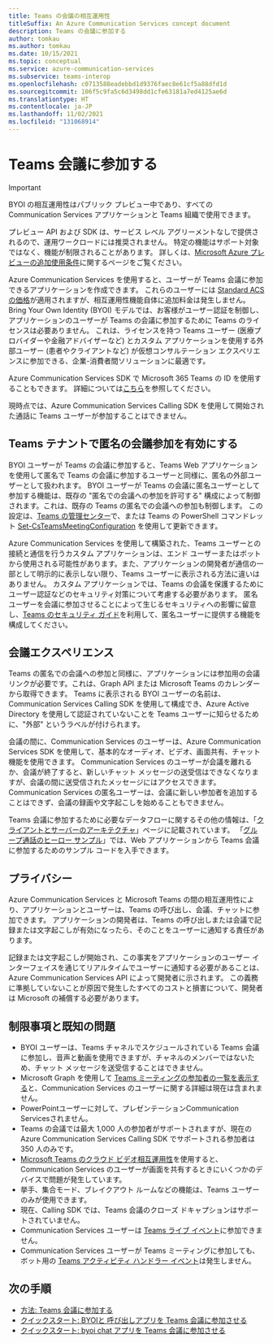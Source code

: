 ```yaml
---
title: Teams の会議の相互運用性
titleSuffix: An Azure Communication Services concept document
description: Teams の会議に参加する
author: tomkau
ms.author: tomkau
ms.date: 10/15/2021
ms.topic: conceptual
ms.service: azure-communication-services
ms.subservice: teams-interop
ms.openlocfilehash: c0713588eadebbd1d9376faec8e61cf5a88dfd1d
ms.sourcegitcommit: 106f5c9fa5c6d3498dd1cfe63181a7ed4125ae6d
ms.translationtype: HT
ms.contentlocale: ja-JP
ms.lasthandoff: 11/02/2021
ms.locfileid: "131068914"
---
```

# <a name="join-a-teams-meeting"></a>Teams 会議に参加する

> [!IMPORTANT]
> BYOI の相互運用性はパブリック プレビュー中であり、すべての Communication Services アプリケーションと Teams 組織で使用できます。
>
> プレビュー API および SDK は、サービス レベル アグリーメントなしで提供されるので、運用ワークロードには推奨されません。 特定の機能はサポート対象ではなく、機能が制限されることがあります。 詳しくは、[Microsoft Azure プレビューの追加使用条件](https://azure.microsoft.com/support/legal/preview-supplemental-terms/)に関するページをご覧ください。

Azure Communication Services を使用すると、ユーザーが Teams 会議に参加できるアプリケーションを作成できます。 これらのユーザーには [Standard ACS の価格](https://azure.microsoft.com/pricing/details/communication-services/)が適用されますが、相互運用性機能自体に追加料金は発生しません。 Bring Your Own Identity (BYOI) モデルでは、お客様がユーザー認証を制御し、アプリケーションのユーザーが Teams の会議に参加するために Teams のライセンスは必要ありません。 これは、ライセンスを持つ Teams ユーザー (医療プロバイダーや金融アドバイザーなど) とカスタム アプリケーションを使用する外部ユーザー (患者やクライアントなど) が仮想コンサルテーション エクスペリエンスに参加できる、企業-消費者間ソリューションに最適です。

Azure Communication Services SDK で Microsoft 365 Teams の ID を使用することもできます。 詳細については[こちら](./teams-interop.md)を参照してください。

現時点では、Azure Communication Services Calling SDK を使用して開始された通話に Teams ユーザーが参加することはできません。

## <a name="enabling-anonymous-meeting-join-in-your-teams-tenant"></a>Teams テナントで匿名の会議参加を有効にする

BYOI ユーザーが Teams の会議に参加すると、Teams Web アプリケーションを使用して匿名で Teams の会議に参加するユーザーと同様に、匿名の外部ユーザーとして扱われます。 BYOI ユーザーが Teams の会議に匿名ユーザーとして参加する機能は、既存の "匿名での会議への参加を許可する" 構成によって制御されます。これは、既存の Teams の匿名での会議への参加も制御します。 この設定は、[Teams の管理センター](https://admin.teams.microsoft.com/meetings/settings)で、または Teams の PowerShell コマンドレット [Set-CsTeamsMeetingConfiguration](/powershell/module/skype/set-csteamsmeetingconfiguration) を使用して更新できます。  

Azure Communication Services を使用して構築された、Teams ユーザーとの接続と通信を行うカスタム アプリケーションは、エンド ユーザーまたはボットから使用される可能性があります。また、アプリケーションの開発者が通信の一部として明示的に表示しない限り、Teams ユーザーに表示される方法に違いはありません。 カスタム アプリケーションでは、Teams の会議を保護するためにユーザー認証などのセキュリティ対策について考慮する必要があります。 匿名ユーザーを会議に参加させることによって生じるセキュリティへの影響に留意し、[Teams のセキュリティ ガイド](/microsoftteams/teams-security-guide#addressing-threats-to-teams-meetings)を利用して、匿名ユーザーに提供する機能を構成してください。

## <a name="meeting-experience"></a>会議エクスペリエンス

Teams の匿名での会議への参加と同様に、アプリケーションには参加用の会議リンクが必要です。これは、Graph API または Microsoft Teams のカレンダーから取得できます。 Teams に表示される BYOI ユーザーの名前は、Communication Services Calling SDK を使用して構成でき、Azure Active Directory を使用して認証されていないことを Teams ユーザーに知らせるために、"外部" というラベルが付けられます。

会議の間に、Communication Services のユーザーは、Azure Communication Services SDK を使用して、基本的なオーディオ、ビデオ、画面共有、チャット機能を使用できます。 Communication Services のユーザーが会議を離れるか、会議が終了すると、新しいチャット メッセージの送受信はできなくなりますが、会議の間に送受信されたメッセージにはアクセスできます。 Communication Services の匿名ユーザーは、会議に新しい参加者を追加することはできず、会議の録画や文字起こしを始めることもできません。

Teams 会議に参加するために必要なデータフローに関するその他の情報は、「[クライアントとサーバーのアーキテクチャ](client-and-server-architecture.md)」ページに記載されています。 「[グループ通話のヒーロー サンプル](../samples/calling-hero-sample.md)」では、Web アプリケーションから Teams 会議に参加するためのサンプル コードを入手できます。

## <a name="privacy"></a>プライバシー
Azure Communication Services と Microsoft Teams の間の相互運用性により、アプリケーションとユーザーは、Teams の呼び出し、会議、チャットに参加できます。 アプリケーションの開発者は、Teams の呼び出しまたは会議で記録または文字起こしが有効になったら、そのことをユーザーに通知する責任があります。

記録または文字起こしが開始され、この事実をアプリケーションのユーザー インターフェイスを通じてリアルタイムでユーザーに通知する必要があることは、Azure Communication Services API によって開発者に示されます。 この義務に準拠していないことが原因で発生したすべてのコストと損害について、開発者は Microsoft の補償する必要があります。

## <a name="limitations-and-known-issues"></a>制限事項と既知の問題

- BYOI ユーザーは、Teams チャネルでスケジュールされている Teams 会議に参加し、音声と動画を使用できますが、チャネルのメンバーではないため、チャット メッセージを送受信することはできません。
- Microsoft Graph を使用して [Teams ミーティングの参加者の一覧を表示する](/graph/api/call-list-participants)と、Communication Services のユーザーに関する詳細は現在は含まれません。
- PowerPointユーザーに対して、プレゼンテーションCommunication Servicesされません。
- Teams の会議では最大 1,000 人の参加者がサポートされますが、現在の Azure Communication Services Calling SDK でサポートされる参加者は 350 人のみです。
- [Microsoft Teams のクラウド ビデオ相互運用性](/microsoftteams/cloud-video-interop)を使用すると、Communication Services のユーザーが画面を共有するときにいくつかのデバイスで問題が発生しています。
- 挙手、集合モード、ブレイクアウト ルームなどの機能は、Teams ユーザーのみが使用できます。
- 現在、Calling SDK では、Teams 会議のクローズ ドキャプションはサポートされていません。
- Communication Services ユーザーは [Teams ライブ イベント](/microsoftteams/teams-live-events/what-are-teams-live-events)に参加できません。
- Communication Services ユーザーが Teams ミーティングに参加しても、ボット用の [Teams アクティビティ ハンドラー イベント](/microsoftteams/platform/bots/bot-basics?tabs=csharp)は発生しません。

## <a name="next-steps"></a>次の手順

- [方法: Teams 会議に参加する](../how-tos/calling-sdk/teams-interoperability.md)
- [クイックスタート: BYOIと 呼び出しアプリを Teams 会議に参加させる](../quickstarts/voice-video-calling/get-started-teams-interop.md)
- [クイックスタート: byoi chat アプリを Teams 会議に参加させる](../quickstarts/chat/meeting-interop.md)
